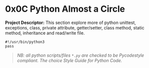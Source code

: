 # 0x0C Python Almost a Circle

__Project Descriptor:__ This section explore more of python unittest,
exceptions, class, private attribute, getter/setter, class method,
static method, inheritance and read/write file.

```
#!/usr/bin/python3
pass
```

> _NB: all python scripts/files ```*.py``` are checked to be Pycodestyle_
> _compliant. The choice Style Guide for Python Code._
